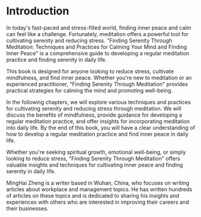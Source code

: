 # Introduction

In today's fast-paced and stress-filled world, finding inner peace and calm can feel like a challenge. Fortunately, meditation offers a powerful tool for cultivating serenity and reducing stress. "Finding Serenity Through Meditation: Techniques and Practices for Calming Your Mind and Finding Inner Peace" is a comprehensive guide to developing a regular meditation practice and finding serenity in daily life.

This book is designed for anyone looking to reduce stress, cultivate mindfulness, and find inner peace. Whether you're new to meditation or an experienced practitioner, "Finding Serenity Through Meditation" provides practical strategies for calming the mind and promoting well-being.

In the following chapters, we will explore various techniques and practices for cultivating serenity and reducing stress through meditation. We will discuss the benefits of mindfulness, provide guidance for developing a regular meditation practice, and offer insights for incorporating meditation into daily life. By the end of this book, you will have a clear understanding of how to develop a regular meditation practice and find inner peace in daily life.

Whether you're seeking spiritual growth, emotional well-being, or simply looking to reduce stress, "Finding Serenity Through Meditation" offers valuable insights and techniques for cultivating inner peace and finding serenity in daily life.

MingHai Zheng is a writer based in Wuhan, China, who focuses on writing articles about workplace and management topics. He has written hundreds of articles on these topics and is dedicated to sharing his insights and experiences with others who are interested in improving their careers and their businesses.
